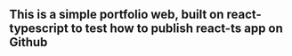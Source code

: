 <h2>This is a simple portfolio web, built on react-typescript to test how to publish react-ts app on Github</h2>